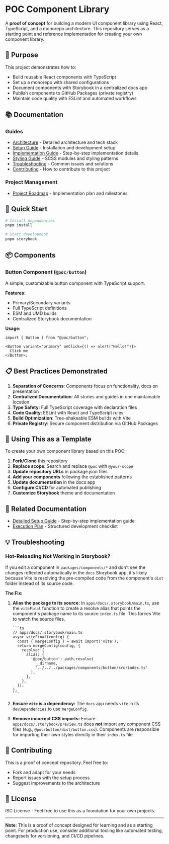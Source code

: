# POC Component Library

A **proof of concept** for building a modern UI component library using React,
TypeScript, and a monorepo architecture. This repository serves as a starting
point and reference implementation for creating your own component library.

## 🎯 Purpose

This project demonstrates how to:

- Build reusable React components with TypeScript
- Set up a monorepo with shared configurations
- Document components with Storybook in a centralized docs app
- Publish components to GitHub Packages (private registry)
- Maintain code quality with ESLint and automated workflows

## 📚 Documentation

### Guides
- [Architecture](./docs/architecture.md) - Detailed architecture and tech stack
- [Setup Guide](./docs/setup-guide.md) - Installation and development setup
- [Implementation Guide](./docs/implementation-guide.md) - Step-by-step implementation details
- [Styling Guide](./docs/styling-guide.md) - SCSS modules and styling patterns
- [Troubleshooting](./docs/troubleshooting.md) - Common issues and solutions
- [Contributing](./docs/contributing.md) - How to contribute to this project

### Project Management
- [Project Roadmap](./docs/project/roadmap.md) - Implementation plan and milestones

## 🚀 Quick Start

```bash
# Install dependencies
pnpm install

# Start development
pnpm storybook
```

## 📦 Components

### Button Component (`@poc/button`)

A simple, customizable button component with TypeScript support.

**Features:**

- Primary/Secondary variants
- Full TypeScript definitions
- ESM and UMD builds
- Centralized Storybook documentation

**Usage:**

```tsx
import { Button } from "@poc/button";

<Button variant="primary" onClick={() => alert("Hello!")}>
  Click me
</Button>;
```

## 📋 Best Practices Demonstrated

1. **Separation of Concerns**: Components focus on functionality, docs on presentation
2. **Centralized Documentation**: All stories and guides in one maintainable location
3. **Type Safety**: Full TypeScript coverage with declaration files
4. **Code Quality**: ESLint with React and TypeScript rules
5. **Build Optimization**: Tree-shakeable ESM builds with Vite
6. **Private Registry**: Secure component distribution via GitHub Packages

## 🔗 Using This as a Template

To create your own component library based on this POC:

1. **Fork/Clone** this repository
2. **Replace scope**: Search and replace `@poc` with `@your-scope`
3. **Update repository URLs** in package.json files
4. **Add your components** following the established patterns
5. **Update documentation** in the docs app
6. **Configure CI/CD** for automated publishing
7. **Customize Storybook** theme and documentation

## 📖 Related Documentation

- [Detailed Setup Guide](./proof-of-concept.md) - Step-by-step implementation guide
- [Execution Plan](./execution-plan.md) - Structured development checklist

## 💡 Troubleshooting

### Hot-Reloading Not Working in Storybook?

If you edit a component in `packages/components/*` and don't see the changes
reflected automatically in the `docs` Storybook app, it's likely because Vite is
resolving the pre-compiled code from the component's `dist` folder instead of
its source code.

**The Fix:**

1.  **Alias the package to its source:** In `apps/docs/.storybook/main.ts`, use
    the `viteFinal` function to create a resolve alias that points the component's
    package name to its source `index.ts` file. This forces Vite to watch the source
    files.

        ```ts
        // apps/docs/.storybook/main.ts
        async viteFinal(config) {
          const { mergeConfig } = await import('vite');
          return mergeConfig(config, {
            resolve: {
              alias: {
                '@poc/button': path.resolve(
                  __dirname,
                  '../../../packages/components/button/src/index.ts'
                ),
              },
            },
          });
        },
        ```

2.  **Ensure `vite` is a dependency:** The `docs` app needs `vite` in its
    `devDependencies` to use `mergeConfig`.
3.  **Remove incorrect CSS imports:** Ensure `apps/docs/.storybook/preview.ts`
    does **not** import any component CSS files (e.g.,
    `@poc/button/dist/button.css`). Components are responsible for importing their
    own styles directly in their `index.ts` file.

## 🤝 Contributing

This is a proof of concept repository. Feel free to:

- Fork and adapt for your needs
- Report issues with the setup process
- Suggest improvements to the architecture

## 📄 License

ISC License - Feel free to use this as a foundation for your own projects.

---

**Note**: This is a proof of concept designed for learning and as a starting
point. For production use, consider additional tooling like automated testing,
changesets for versioning, and CI/CD pipelines.
